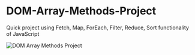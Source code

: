 # DOM-Array-Methods-Project
Quick project using Fetch, Map, ForEach, Filter, Reduce, Sort functionality of JavaScript

![DOM Array Methods Project](https://github.com/Sayak123456/DOM-Array-Methods-Project/assets/54664520/72ca150a-74c7-4b0a-a68a-9d33479c1bec)
